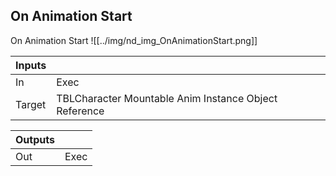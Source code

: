 ## On Animation Start
On Animation Start
![[../img/nd_img_OnAnimationStart.png]]

|Inputs||
|--|--|
| In | Exec |
| Target | TBLCharacter Mountable Anim Instance Object Reference |

|Outputs||
|--|--|
| Out | Exec |
